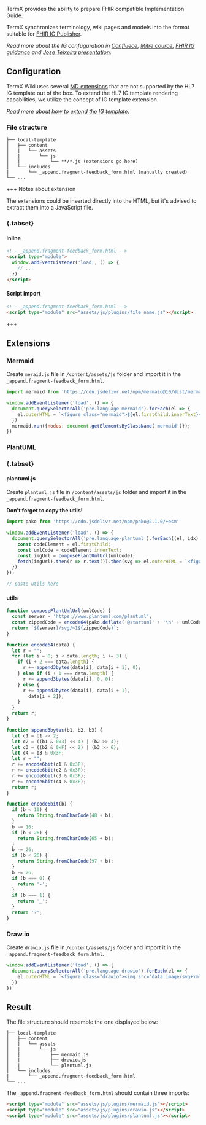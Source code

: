TermX provides the ability to prepare FHIR compatible Implementation Guide. 

TermX synchronizes terminology, wiki pages and models into the format suitable for [FHIR IG Publisher](https://confluence.hl7.org/display/FHIR/IG+Publisher+Documentation).

*Read more about the IG confuguration in [Confluece](https://confluence.hl7.org/display/FHIR/IG+Publisher+Documentation), [Mitre cource](https://fshschool.org/courses/fsh-seminar/02-creating-an-ig.html),  [FHIR IG guidance](https://build.fhir.org/ig/FHIR/ig-guidance/index.html) and [Jose Teixeira presentation](https://www.devdays.com/wp-content/uploads/2020/12/qplgv_201119_JoseCostaTeixeira_ImplementationGuideLetsBuild.pdf).*



## Configuration
TermX Wiki uses several [MD extensions](page:extended-markdown-syntax) that are not supported by the HL7 IG template out of the box. To extend the HL7 IG template rendering capabilities, we utilize the concept of IG template extension.

*Read more about [how to extend the IG template](https://build.fhir.org/ig/FHIR/ig-guidance/template.html).*

### File structure 

```
├── local-template
│   ├── content
│   |   └── assets
│   |       └── js
│   |           └── **/*.js (extensions go here)
│   └── includes
|       └── _append.fragment-feedback_form.html (manually created)
└── ...
```

+++ Notes about extension

The extensions could be inserted directly into the HTML, but it's advised to extract them into a JavaScript file.



### {.tabset}
#### Inline
```html
<!-- _append.fragment-feedback_form.html -->
<script type="module">
  window.addEventListener('load', () => {
    // ...
  })
</script>
```

#### Script import
```html
<!-- _append.fragment-feedback_form.html -->
<script type="module" src="assets/js/plugins/file_name.js"></script>
```
+++




## Extensions

### Mermaid
Create `meraid.js` file in `/content/assets/js` folder and import it in the `_append.fragment-feedback_form.html`.


```js
import mermaid from 'https://cdn.jsdelivr.net/npm/mermaid@10/dist/mermaid.esm.min.mjs';

window.addEventListener('load', () => {
  document.querySelectorAll('pre.language-mermaid').forEach(el => {
    el.outerHTML = `<figure class="mermaid">${el.firstChild.innerText}</figure>`;
  })
  mermaid.run({nodes: document.getElementsByClassName('mermaid')});
})
```

### PlantUML
### {.tabset}
#### plantuml.js
Create `plantuml.js` file in `/content/assets/js` folder and import it in the `_append.fragment-feedback_form.html`.

**Don't forget to copy the utils!** 

```js
import pako from 'https://cdn.jsdelivr.net/npm/pako@2.1.0/+esm'

window.addEventListener('load', () => {
  document.querySelectorAll('pre.language-plantuml').forEach((el, idx) => {
    const codeElement = el.firstChild;
    const umlCode = codeElement.innerText;
    const imgUrl = composePlantUmlUrl(umlCode);
    fetch(imgUrl).then(r => r.text()).then(svg => el.outerHTML = `<figure class="plantuml">${svg}</figure>`)
  })
});

// paste utils here
```
#### utils
```js
function composePlantUmlUrl(umlCode) {
  const server = 'https://www.plantuml.com/plantuml';
  const zippedCode = encode64(pako.deflate('@startuml' + '\n' + umlCode + '\n@enduml'));
  return `${server}/svg/~1${zippedCode}`;
}

function encode64(data) {
  let r = "";
  for (let i = 0; i < data.length; i += 3) {
    if (i + 2 === data.length) {
      r += append3bytes(data[i], data[i + 1], 0);
    } else if (i + 1 === data.length) {
      r += append3bytes(data[i], 0, 0);
    } else {
      r += append3bytes(data[i], data[i + 1],
        data[i + 2]);
    }
  }
  return r;
}

function append3bytes(b1, b2, b3) {
  let c1 = b1 >> 2;
  let c2 = ((b1 & 0x3) << 4) | (b2 >> 4);
  let c3 = ((b2 & 0xF) << 2) | (b3 >> 6);
  let c4 = b3 & 0x3F;
  let r = "";
  r += encode6bit(c1 & 0x3F);
  r += encode6bit(c2 & 0x3F);
  r += encode6bit(c3 & 0x3F);
  r += encode6bit(c4 & 0x3F);
  return r;
}

function encode6bit(b) {
  if (b < 10) {
    return String.fromCharCode(48 + b);
  }
  b -= 10;
  if (b < 26) {
    return String.fromCharCode(65 + b);
  }
  b -= 26;
  if (b < 26) {
    return String.fromCharCode(97 + b);
  }
  b -= 26;
  if (b === 0) {
    return '-';
  }
  if (b === 1) {
    return '_';
  }
  return '?';
}
```

### Draw<span>.io
Create `drawio.js` file in `/content/assets/js` folder and import it in the `_append.fragment-feedback_form.html`.

```js
window.addEventListener('load', () => {
  document.querySelectorAll('pre.language-drawio').forEach(el => {
    el.outerHTML = `<figure class="drawio"><img src="data:image/svg+xml;base64, ${el.innerText}"></figure>`
  })
})
```


## Result

The file structure should resemble the one displayed below:

```
├── local-template
│   ├── content
│   |   └── assets
│   |       └── js
│   |           ├── mermaid.js
│   |           ├── drawio.js
│   |           └── plantuml.js
│   └── includes
|       └── _append.fragment-feedback_form.html
└── ...
```

The `_append.fragment-feedback_form.html` should contain three imports: 
```html
<script type="module" src="assets/js/plugins/mermaid.js"></script>
<script type="module" src="assets/js/plugins/drawio.js"></script>
<script type="module" src="assets/js/plugins/plantuml.js"></script>
```
